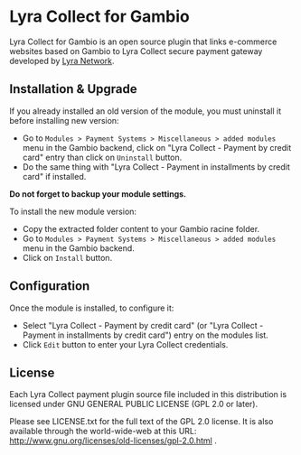 # Lyra Collect for Gambio

Lyra Collect for Gambio is an open source plugin that links e-commerce websites based on Gambio to Lyra Collect secure payment gateway developed by [Lyra Network](https://www.lyra.com/).

## Installation & Upgrade

If you already installed an old version of the module, you must uninstall it before installing new version:

- Go to `Modules > Payment Systems > Miscellaneous > added modules` menu in the Gambio backend, click on "Lyra Collect - Payment by credit card" entry than click on `Uninstall` button.
- Do the same thing with "Lyra Collect - Payment in installments by credit card" if installed.

**Do not forget to backup your module settings.**

To install the new module version:

- Copy the extracted folder content to your Gambio racine folder.
- Go to `Modules > Payment Systems > Miscellaneous > added modules` menu in the Gambio backend.
- Click on `Install` button.

## Configuration

Once the module is installed, to configure it:

- Select "Lyra Collect - Payment by credit card" (or "Lyra Collect - Payment in installments by credit card") entry on the modules list.
- Click `Edit` button to enter your Lyra Collect credentials.

## License

Each Lyra Collect payment plugin source file included in this distribution is licensed under GNU GENERAL PUBLIC LICENSE (GPL 2.0 or later).

Please see LICENSE.txt for the full text of the GPL 2.0 license. It is also available through the world-wide-web at this URL: http://www.gnu.org/licenses/old-licenses/gpl-2.0.html .